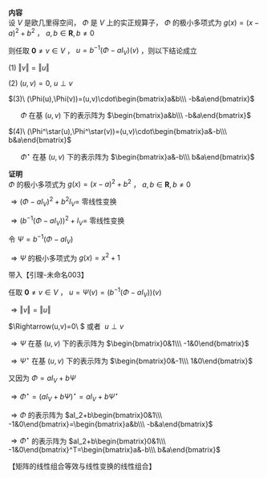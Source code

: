 **内容**  
设 $V$ 是欧几里得空间， $\Phi$ 是 $V$ 上的实正规算子， $\Phi$ 的极小多项式为 $g(x)=(x-a)^2+b^2$ ， $a,b\in\mathbf R,b\neq0$   
  
则任取 $\mathbf0\neq v\in V$ ， $u=b^{-1}(\Phi-aI_V)(v)$ ，则以下结论成立  
  
 $(1)\ \Vert v\Vert=\Vert u\Vert$   
  
 $(2)\ (u,v)=0,\ u\perp v$   
  
 $(3)\ (\Phi(u),\Phi(v))=(u,v)\cdot\begin{bmatrix}a&b\\\ -b&a\end{bmatrix}$   
  
 $\quad\enspace\Phi$ 在基 $(u,v)$ 下的表示阵为 $\begin{bmatrix}a&b\\\ -b&a\end{bmatrix}$   
  
 $(4)\ (\Phi^\star(u),\Phi^\star(v))=(u,v)\cdot\begin{bmatrix}a&-b\\\ b&a\end{bmatrix}$   
  
 $\quad\enspace\Phi^\star$ 在基 $(u,v)$ 下的表示阵为 $\begin{bmatrix}a&-b\\\ b&a\end{bmatrix}$   
  
**证明**  
 $\Phi$ 的极小多项式为 $g(x)=(x-a)^2+b^2$ ， $a,b\in\mathbf R,b\neq0$   
  
 $\Rightarrow(\Phi-aI_V)^2+b^2I_V=$ 零线性变换  
  
 $\Rightarrow(b^{-1}(\Phi-aI_V))^2+I_V=$ 零线性变换  
  
令 $\Psi=b^{-1}(\Phi-aI_V)$   
  
 $\Rightarrow\Psi$ 的极小多项式为 $g(x)=x^2+1$   
  
带入【引理-未命名003】  
  
任取 $\mathbf0\neq v\in V$ ， $u=\Psi(v)=(b^{-1}(\Phi-aI_V))(v)$   
  
 $\Rightarrow\Vert v\Vert=\Vert u\Vert$   
  
 $\Rightarrow(u,v)=0\ $ 或者 $\ u\perp v$   
  
 $\Rightarrow\Psi$ 在基 $(u,v)$ 下的表示阵为 $\begin{bmatrix}0&1\\\ -1&0\end{bmatrix}$   
  
 $\Rightarrow\Psi^\star$ 在基 $(u,v)$ 下的表示阵为 $\begin{bmatrix}0&-1\\\ 1&0\end{bmatrix}$   
  
又因为 $\Phi=aI_V+b\Psi$   
  
 $\Rightarrow\Phi^\star=(aI_V+b\Psi)^\star=aI_V+b\Psi^\star$   
  
 $\Rightarrow\Phi$ 的表示阵为 $aI_2+b\begin{bmatrix}0&1\\\ -1&0\end{bmatrix}=\begin{bmatrix}a&b\\\ -b&a\end{bmatrix}$   
  
 $\Rightarrow\Phi^\star$ 的表示阵为 $aI_2+b\begin{bmatrix}0&1\\\ -1&0\end{bmatrix}^T=\begin{bmatrix}a&-b\\\ b&a\end{bmatrix}$   
  
【矩阵的线性组合等效与线性变换的线性组合】  
